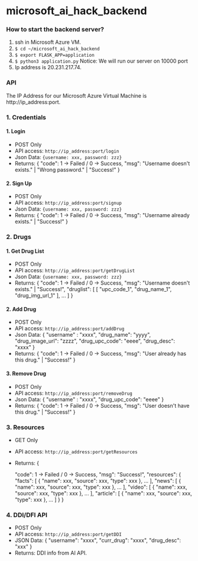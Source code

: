 # microsoft_ai_hack_backend

### How to start the backend server?
1. ssh in Microsoft Azure VM.
2. `$ cd ~/microsoft_ai_hack_backend`
3. `$ export FLASK_APP=application`
4. `$ python3 application.py` Notice: We will run our server on 10000 port
5. Ip address is 20.231.217.74.

### API
The IP Address for our Microsoft Azure Virtual Machine is http://ip_address:port.

### 1. Credentials
#### 1. Login
- POST Only
- API access: `http://ip_address:port/login`
- Json Data: `{username: xxx, password: zzz}`
- Returns:
    {
        "code": 1 -> Failed / 0 -> Success,
        "msg": "Username doesn't exists." | "Wrong password." | "Success!"
    }
#### 2. Sign Up
- POST Only
- API access: `http://ip_address:port/signup`
- Json Data: `{username: xxx, password: zzz}`
- Returns:
    {
        "code": 1 -> Failed / 0 -> Success,
        "msg": "Username already exists." | "Success!"
    }

### 2. Drugs
#### 1. Get Drug List
- POST Only
- API access: `http://ip_address:port/getDrugList`
- Json Data: `{username: xxx, password: zzz}`
- Returns:
    {
        "code": 1 -> Failed / 0 -> Success,
        "msg": "Username doesn't exists." | "Success!",
        "druglist": [
            [
                "upc_code_1",
                "drug_name_1",
                "drug_img_url_1"
            ], ...
        ]
    }
#### 2. Add Drug
- POST Only
- API access: `http://ip_address:port/addDrug`
- Json Data: {
                "username" : "xxxx",
                "drug_name": "yyyy",
                "drug_image_url": "zzzz",
                "drug_upc_code": "eeee",
                "drug_desc": "xxxx"
            }
- Returns:
    {
        "code": 1 -> Failed / 0 -> Success,
        "msg": "User already has this drug." | "Success!"
    }
#### 3. Remove Drug
- POST Only
- API access: `http://ip_address:port/removeDrug`
- Json Data: {
                "username" : "xxxx",
                "drug_upc_code": "eeee"
            }
- Returns:
    {
        "code": 1 -> Failed / 0 -> Success,
        "msg": "User doesn't have this drug." | "Success!"
    }

### 3. Resources
- GET Only
- API access: `http://ip_address:port/getResources`
- Returns:
{

    "code": 1 -> Failed / 0 -> Success,
    "msg": "Success!",
    "resources": {
        "facts": [
            {
                "name": xxx,
                "source": xxx,
                "type": xxx
            }, ...
        ],
        "news": [
            {
                "name": xxx,
                "source": xxx,
                "type": xxx
            }, ...
        ],
        "video": [
            {
                "name": xxx,
                "source": xxx,
                "type": xxx
            }, ...
        ],
        "article": [
            {
                "name": xxx,
                "source": xxx,
                "type": xxx
            }, ...
        ]
    }
}

### 4. DDI/DFI API
- POST Only
- API access: `http://ip_address:port/getDDI`
- JSON Data: {
                "username": "xxxx",
                "curr_drug": "xxxx",
                "drug_desc": "xxx"
            }
- Returns: DDI info from AI API.